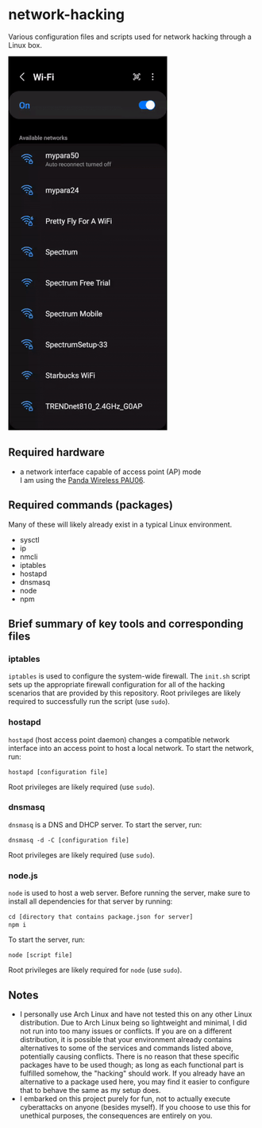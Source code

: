 # network-hacking
Various configuration files and scripts used for network hacking through a Linux box.

![Captive portal flow](https://github.com/shinhugh/network-hacking/blob/master/screenshots/captiveportal.gif?raw=true)

## Required hardware
- a network interface capable of access point (AP) mode<br>I am using the [Panda Wireless PAU06](https://www.pandawireless.com/panda300mbpsant.htm).

## Required commands (packages)
Many of these will likely already exist in a typical Linux environment.
- sysctl
- ip
- nmcli
- iptables
- hostapd
- dnsmasq
- node
- npm

## Brief summary of key tools and corresponding files

### iptables
`iptables` is used to configure the system-wide firewall.
The `init.sh` script sets up the appropriate firewall configuration for all of the hacking scenarios that are provided by this repository.
Root privileges are likely required to successfully run the script (use `sudo`).

### hostapd
`hostapd` (host access point daemon) changes a compatible network interface into an access point to host a local network.
To start the network, run:
```
hostapd [configuration file]
```
Root privileges are likely required (use `sudo`).

### dnsmasq
`dnsmasq` is a DNS and DHCP server.
To start the server, run:
```
dnsmasq -d -C [configuration file]
```
Root privileges are likely required (use `sudo`).

### node.js
`node` is used to host a web server.
Before running the server, make sure to install all dependencies for that server by running:
```
cd [directory that contains package.json for server]
npm i
```
To start the server, run:
```
node [script file]
```
Root privileges are likely required for `node` (use `sudo`).

## Notes
- I personally use Arch Linux and have not tested this on any other Linux distribution. Due to Arch Linux being so lightweight and minimal, I did not run into too many issues or conflicts. If you are on a different distribution, it is possible that your environment already contains alternatives to some of the services and commands listed above, potentially causing conflicts. There is no reason that these specific packages have to be used though; as long as each functional part is fulfilled somehow, the "hacking" should work. If you already have an alternative to a package used here, you may find it easier to configure that to behave the same as my setup does.
- I embarked on this project purely for fun, not to actually execute cyberattacks on anyone (besides myself). If you choose to use this for unethical purposes, the consequences are entirely on you.
